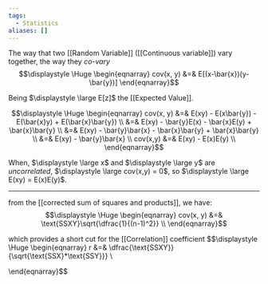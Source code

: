```yaml
---
tags:
  - Statistics
aliases: []
---
```

The way that two [[Random Variable]] ([[Continuous variable]]) vary together, the way they *co-vary*
$$\displaystyle \Huge \begin{eqnarray} 
cov(x, y) &=& E[(x-\bar{x})(y-\bar{y})]
\end{eqnarray}$$

Being $\displaystyle \large E[z]$ the [[Expected Value]].

$$\displaystyle \Huge \begin{eqnarray} 
cov(x, y) &=& E(xy) - E(x\bar{y}) - E(\bar{x}y) + E(\bar{x}\bar{y}) \\
&=& E(xy) - \bar{y}E(x) - \bar{x}E(y) + \bar{x}\bar{y} \\
&=& E(xy) - \bar{y}\bar{x} - \bar{x}\bar{y} + \bar{x}\bar{y} \\
&=& E(xy) - \bar{y}\bar{x} \\
cov(x,y) &=& E(xy) - E(x)E(y) \\
\end{eqnarray}$$

When, $\displaystyle \large x$ and $\displaystyle \large y$ are *uncorrelated*, $\displaystyle \large cov(x,y) = 0$, so $\displaystyle \large E(xy) = E(x)E(y)$.





---

from the [[corrected sum of squares and products]], we have:
$$\displaystyle \Huge \begin{eqnarray} 
cov(x, y) &=& \text{SSXY}\sqrt{\dfrac{1}{(n-1)^2}} \\
\end{eqnarray}$$

which provides a short cut for the [[Correlation]] coefficient
$$\displaystyle \Huge \begin{eqnarray} 
r &=& \dfrac{\text{SSXY}}{\sqrt{\text{SSX}*\text{SSY}}} \\

\end{eqnarray}$$






